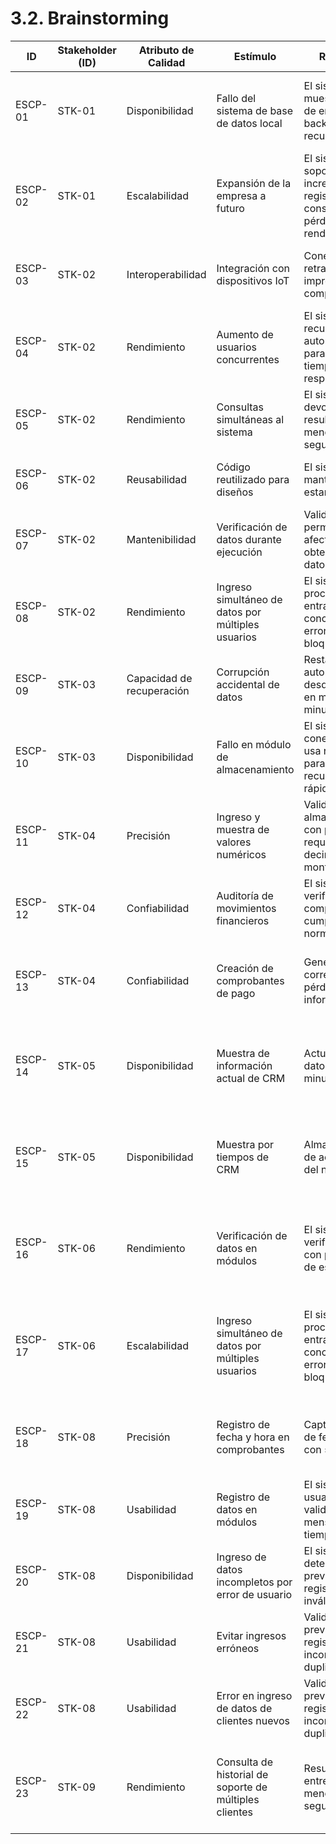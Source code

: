 # 3.2. Brainstorming

| ID      | Stakeholder (ID) | Atributo de Calidad     | Estímulo                                | Respuesta                                                          | Comentarios                                         |
|---------|------------------|------------------------|----------------------------------------|-------------------------------------------------------------------|----------------------------------------------------|
| ESCP-01 | STK-01           | Disponibilidad         | Fallo del sistema de base de datos local | El sistema muestra mensaje de error y usa el backup para recuperación | El CEO requiere alta disponibilidad para decisiones críticas |
| ESCP-02 | STK-01           | Escalabilidad          | Expansión de la empresa a futuro       | El sistema soporta incrementos en registros y consultas sin pérdida de rendimiento | El CEO planea realizar campañas de expansión        |
| ESCP-03 | STK-02           | Interoperabilidad      | Integración con dispositivos IoT       | Conexión sin retrasos para impresión de comprobantes              | El CTO desea un sistema sin fallas y con rápido acceso |
| ESCP-04 | STK-02           | Rendimiento            | Aumento de usuarios concurrentes       | El sistema escala recursos automáticamente para mantener tiempos de respuesta | CTO exige potencia para las horas pico               |
| ESCP-05 | STK-02           | Rendimiento            | Consultas simultáneas al sistema        | El sistema debe devolver resultados en menos de 3 segundos        | El CTO desea tiempos de respuesta óptimos             |
| ESCP-06 | STK-02           | Reusabilidad           | Código reutilizado para diseños         | El sistema debe mantenerse estandarizado                          | El CTO desea tiempos de respuesta óptimos             |
| ESCP-07 | STK-02           | Mantenibilidad         | Verificación de datos durante ejecución | Validaciones permitidas sin afectar la obtención de datos          | El CTO requiere un sistema fácil de validar            |
| ESCP-08 | STK-02           | Rendimiento            | Ingreso simultáneo de datos por múltiples usuarios | El sistema procesa entradas concurrentes sin errores ni bloqueos | El CTO requiere que haya velocidad en horas pico      |
| ESCP-09 | STK-03           | Capacidad de recuperación | Corrupción accidental de datos         | Restauración automática desde respaldo en menos de 5 minutos      | El DevOps necesita tener archivos de recuperación      |
| ESCP-10 | STK-03           | Disponibilidad         | Fallo en módulo de almacenamiento      | El sistema cierra conexiones y usa respaldo para recuperación rápida | El DevOps necesita minimizar los tiempos de caída      |
| ESCP-11 | STK-04           | Precisión              | Ingreso y muestra de valores numéricos | Validación y almacenamiento con precisión requerida (2 decimales para montos) | El contador necesita de valores estándares para reportes financieros |
| ESCP-12 | STK-04           | Confiabilidad          | Auditoría de movimientos financieros   | El sistema verifica que los comprobantes cumplen con las normas   | Contador requiere trazabilidad completa                 |
| ESCP-13 | STK-04           | Confiabilidad          | Creación de comprobantes de pago        | Generación correcta y sin pérdida de información                  | El contador debe asegurar exactitud en documentos financieros |
| ESCP-14 | STK-05           | Disponibilidad         | Muestra de información actual de CRM   | Actualización de datos cada 5 minutos                             | La jefa de Marketing necesita de datos recientes para su toma de decisiones |
| ESCP-15 | STK-05           | Disponibilidad         | Muestra por tiempos de CRM              | Almacenamiento de actividades del negocio                         | La jefa de Marketing necesita poder analizar los CRM por periodo |
| ESCP-16 | STK-06           | Rendimiento            | Verificación de datos en módulos        | El sistema verifica los datos con poco tiempo de espera           | El gerente comercial necesita que su departamento no sufra retrasos |
| ESCP-17 | STK-06           | Escalabilidad          | Ingreso simultáneo de datos por múltiples usuarios | El sistema procesa entradas concurrentes sin errores ni bloqueos | El gerente comercial desea que sus empleados tengan acceso concurrente |
| ESCP-18 | STK-08           | Precisión              | Registro de fecha y hora en comprobantes | Captura precisa de fecha y hora con ±1 segundo                    | El ejecutivo de ventas necesita que no hayan errores en los registros |
| ESCP-19 | STK-08           | Usabilidad             | Registro de datos en módulos            | El sistema guía al usuario con validaciones y mensajes en tiempo real | El ejecutivo de ventas quiere un sistema intuitivo        |
| ESCP-20 | STK-08           | Disponibilidad         | Ingreso de datos incompletos por error de usuario | El sistema detecta errores y previene registros inválidos        | El Ejecutivo de ventas necesita evitar errores en registros |
| ESCP-21 | STK-08           | Usabilidad             | Evitar ingresos erróneos                | Validación previene registros incompletos o duplicados            | El ejecutivo de ventas evita errores que afectan ventas    |
| ESCP-22 | STK-08           | Usabilidad             | Error en ingreso de datos de clientes nuevos | Validación previene registros incompletos o duplicados            | Ejecutivo de ventas evita errores que afectan ventas      |
| ESCP-23 | STK-09           | Rendimiento            | Consulta de historial de soporte de múltiples clientes | Resultados entregados en menos de 3 segundos                      | El historial debe cargarse rápidamente para dar atención oportuna |

